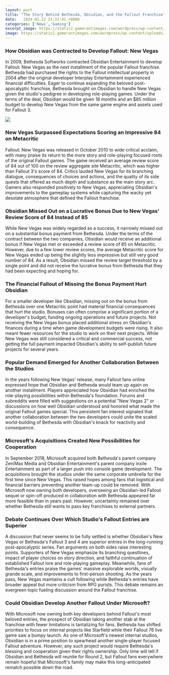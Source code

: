 ```yaml
---
layout: post
title: "The Story Behind Bethesda, Obsidian, and the Fallout Franchise"
date:   2024-02-12 23:22:41 +0000
categories: ['News','Gaming']
excerpt_image: https://static2.gamerantimages.com/wordpress/wp-content/uploads/2020/09/fallout-falling-out.jpeg
image: https://static2.gamerantimages.com/wordpress/wp-content/uploads/2020/09/fallout-falling-out.jpeg
---
```


### **How Obsidian was Contracted to Develop Fallout: New Vegas**
In 2009, Bethesda Softworks contracted Obsidian Entertainment to develop Fallout: New Vegas as the next installment of the popular Fallout franchise. Bethesda had purchased the rights to the Fallout intellectual property in 2004 after the original developer Interplay Entertainment experienced financial difficulties. Eager to continue expanding the beloved post-apocalyptic franchise, Bethesda brought on Obsidian to handle New Vegas given the studio's pedigree in developing role-playing games. Under the terms of the deal, Obsidian would be given 18 months and an $85 million budget to develop New Vegas from the same game engine and assets used for Fallout 3. 

![](https://static2.gamerantimages.com/wordpress/wp-content/uploads/2020/09/fallout-falling-out.jpeg)
### **New Vegas Surpassed Expectations Scoring an Impressive 84 on Metacritic** 
Fallout: New Vegas was released in October 2010 to wide critical acclaim, with many praise its return to the more story and role-playing focused roots of the original Fallout games. The game received an average review score of 84 out of 100 on the review aggregate site Metacritic, which was higher than Fallout 3's score of 84. Critics lauded New Vegas for its branching dialogue, consequences of choices and actions, and the quality of its side quests that offered as much depth and substance as the main story arc. Gamers also responded positively to New Vegas, appreciating Obsidian's improvements to the gameplay systems while capturing the wacky yet desolate atmosphere that defined the Fallout franchise.
### **Obsidian Missed Out on a Lucrative Bonus Due to New Vegas' Review Score of 84 Instead of 85** 
While New Vegas was widely regarded as a success, it narrowly missed out on a substantial bonus payment from Bethesda. Under the terms of the contract between the two companies, Obsidian would receive an additional bonus if New Vegas met or exceeded a review score of 85 on Metacritic. However, due to a few lower review scores, the average Metacritic score for New Vegas ended up being the slightly less impressive but still very good number of 84. As a result, Obsidian missed the review target threshold by a single point and did not receive the lucrative bonus from Bethesda that they had been expecting and hoping for.
### **The Financial Fallout of Missing the Bonus Payment Hurt Obsidian**
For a smaller developer like Obsidian, missing out on the bonus from Bethesda over one Metacritic point had material financial consequences that hurt the studio. Bonuses can often comprise a significant portion of a developer's budget, funding ongoing operations and future projects. Not receiving the New Vegas bonus placed additional stress on Obsidian's finances during a time when game development budgets were rising. It also meant fewer resources for the studio to work on their next projects. While New Vegas was still considered a critical and commercial success, not getting the full payment impacted Obsidian's ability to self-publish future projects for several years.
### **Popular Demand Emerged for Another Collaboration Between the Studios** 
In the years following New Vegas' release, many Fallout fans online expressed hope that Obsidian and Bethesda would team up again on another installment. Players appreciated how Obsidian had enriched the role-playing possibilities within Bethesda's foundation. Forums and subreddits were filled with suggestions on a potential "New Vegas 2" or discussions on how well Obsidian understood and honored what made the original Fallout games special. This persistent fan interest signaled that another collaboration between the two developers could unite the scaled world-building of Bethesda with Obsidian's knack for reactivity and consequence. 
### **Microsoft's Acquisitions Created New Possibilities for Cooperation**
In September 2018, Microsoft acquired both Bethesda's parent company ZeniMax Media and Obsidian Entertainment's parent company inxile Entertainment as part of a larger push into console game development. The acquisitions brought the studios under the same corporate umbrella for the first time since New Vegas. This raised hopes among fans that logistical and financial barriers preventing another team-up could be removed. With Microsoft now owning both developers, overseeing an Obsidian-led Fallout sequel or spin-off produced in collaboration with Bethesda appeared far more feasible than in years past. However, uncertainty remained over whether Bethesda still wants to pass key franchises to external partners.
### **Debate Continues Over Which Studio's Fallout Entries are Superior** 
A discussion that never seems to be fully settled is whether Obsidian's New Vegas or Bethesda's Fallout 3 and 4 are superior entries in the long-running post-apocalyptic series. Fan arguments on both sides raise interesting points. Supporters of New Vegas emphasize its branching questlines, impact of player choices on story direction, and faithful continuation of established Fallout lore and role-playing gameplay. Meanwhile, fans of Bethesda's entries praise the games' massive explorable worlds, visually grande scale, and improvements to first-person shooting. As the years pass, New Vegas maintains a cult following while Bethesda's entries have broader appeal but more criticism from RPG purists. This debate remains an evergreen topic fueling discussion around the Fallout franchise.
### **Could Obsidian Develop Another Fallout Under Microsoft?**  
With Microsoft now owning both key developers behind Fallout's most beloved entries, the prospect of Obsidian taking another stab at the franchise with fewer limitations is tantalizing for fans. Bethesda has shifted priorities to focus on internal projects like Starfield while their Fallout 76 live game saw a bumpy launch. As one of Microsoft's newest internal studios, Obsidian is in a prime position to spearhead another single-player focused Fallout adventure. However, any such project would require Bethesda's blessing and cooperation given their rights ownership. Only time will tell if Obsidian and Bethesda will reunite for Round 2, but Fallout fans everywhere remain hopeful that Microsoft's family may make this long-anticipated rematch possible down the road.
